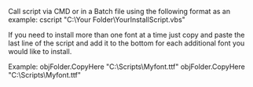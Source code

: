 Call script via CMD or in a Batch file using the following format as an example:
cscript "C:\Your Folder\YourInstallScript.vbs"

If you need to install more than one font at a time just copy and paste the last line of the script and add it to the bottom for each additional font you would like to install.

Example:
objFolder.CopyHere "C:\Scripts\Myfont.ttf"
objFolder.CopyHere "C:\Scripts\Myfont.ttf"
